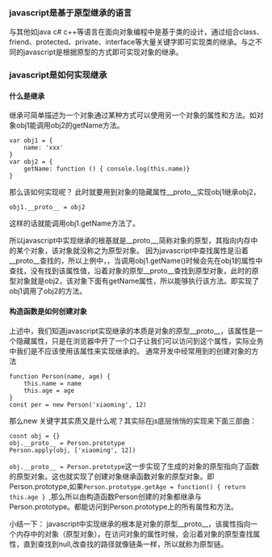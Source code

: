 <!--
 * @Author: your name
 * @Date: 2020-12-21 09:19:03
 * @LastEditTime: 2020-12-21 10:02:03
 * @LastEditors: Please set LastEditors
 * @Description: 描述对象是是如何实现继承
 * @FilePath: /v8/doc/extend.md
-->

### javascript是基于原型继承的语言

与其他如java c# c++等语言在面向对象编程中是基于类的设计，通过组合class、friend、protected、private、interface等大量关键字即可实现类的继承。与之不同的javascript是根据原型的方式即可实现对象的继承。

### javascript是如何实现继承

#### 什么是继承
继承可简单描述为一个对象通过某种方式可以使用另一个对象的属性和方法。如对象obj1能调用obj2的getName方法。
```
var obj1 = {
    name: 'xxx'
}
var obj2 = {
    getName: function () { console.log(this.name)}
}
```
那么该如何实现呢？
此时就要用到对象的隐藏属性__proto__实现obj1继承obj2，
```
obj1.__proto__ = obj2
```
这样的话就能调用obj1.getName方法了。

所以javascript中实现继承的根基就是__proto__,简称对象的原型，其指向内存中的某个对象，该对象就没称之为原型对象。
因为javascript中查找属性是沿着__proto__查找的，所以上例中，，当调用obj1.getName()时候会先在obj1的属性中查找，没有找到该属性值，沿着对象的原型__proto__查找到原型对象，此时的原型对象就是obj2，该对象下面有getName属性，所以能够执行该方法。即实现了obj1调用了obj2的方法。

#### 构造函数是如何创建对象
上述中，我们知道javascript实现继承的本质是对象的原型__proto__，该属性是一个隐藏属性，只是在浏览器中开了一个口子让我们可以访问到这个属性，实际业务中我们是不应该使用该属性来实现继承的。
通常开发中经常用到的创建对象的方法
```
function Person(name, age) {
    this.name = name
    this.age = age
}
const per = new Person('xiaoming', 12)
```
那么new 关键字其实质又是什么呢？其实际在js底层悄悄的实现来下面三部曲：
```
cosnt obj = {}
obj.__proto__ = Person.prototype
Person.apply(obj, ['xiaoming', 12])
```
`obj.__proto__ = Person.prototype`这一步实现了生成的对象的原型指向了函数的原型对象。这也就实现了创建对象继承函数对象的原型对象。即Person.prototype,如果`Person.prototype.getAge = function() { return this.age } `,那么所以由构造函数Person创建的对象都继承与Person.prototype。都能访问到Person.prototype上的所有属性和方法。

小结一下：
javascript中实现继承的根本是对象的原型__proto__，该属性指向一个内存中的对象（原型对象）。在访问对象的属性时候，会沿着对象的原型查找属性，直到查找到null,改查找的路径就像链条一样，所以就称为原型链。
